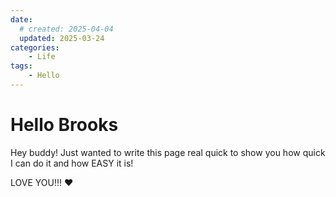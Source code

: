```yaml
---
date: 
  # created: 2025-04-04
  updated: 2025-03-24
categories:
    - Life
tags: 
    - Hello
---
```



# Hello Brooks

<!-- more -->
Hey buddy!  Just wanted to write this page real quick to show you how quick I can do it and how EASY it is! 

LOVE YOU!!! ❤️ 